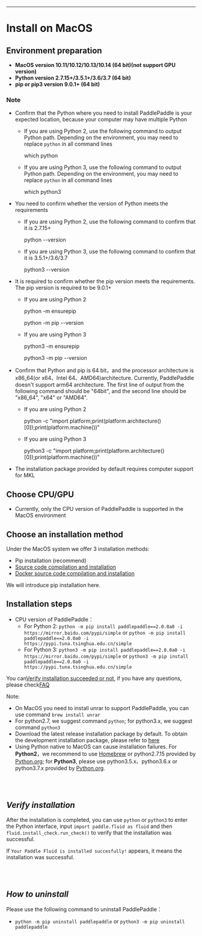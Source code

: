 ***
# **Install on MacOS**

## Environment preparation

* **MacOS version 10.11/10.12/10.13/10.14 (64 bit)(not support GPU version)**
* **Python version 2.7.15+/3.5.1+/3.6/3.7 (64 bit)**
* **pip or pip3 version 9.0.1+ (64 bit)**

### Note

* Confirm that the Python where you need to install PaddlePaddle is your expected location, because your computer may have multiple Python

    * If you are using Python 2, use the following command to output Python path. Depending on the environment, you may need to replace `python` in all command lines

        which python

    * If you are using Python 3, use the following command to output Python path. Depending on the environment, you may need to replace `python` in all command lines

        which python3

* You need to confirm whether the version of Python meets the requirements

    * If you are using Python 2, use the following command to confirm that it is 2.7.15+

        python --version

    * If you are using Python 3, use the following command to confirm that it is 3.5.1+/3.6/3.7

        python3 --version

* It is required to confirm whether the pip version meets the requirements. The pip version is required to be 9.0.1+

    * If you are using Python 2

        python -m ensurepip

        python -m pip --version

    * If you are using Python 3

        python3 -m ensurepip

        python3 -m pip --version

* Confirm that Python and pip is 64 bit，and the processor architecture is x86_64(or x64、Intel 64、AMD64)architecture. Currently, PaddlePaddle doesn't support arm64 architecture. The first line of output from the following command should be "64bit", and the second line should be "x86_64", "x64" or "AMD64".

    * If you are using Python 2

        python -c "import platform;print(platform.architecture()[0]);print(platform.machine())"

    * If you are using Python 3

        python3 -c "import platform;print(platform.architecture()[0]);print(platform.machine())"

* The installation package provided by default requires computer support for MKL

## Choose CPU/GPU

* Currently, only the CPU version of PaddlePaddle is supported in the MacOS environment

## Choose an installation method

Under the MacOS system we offer 3 installation methods:

* Pip installation (recommend)
* [Source code compilation and installation](./compile/compile_MacOS.html#mac_source)
* [Docker source code compilation and installation](./compile/compile_MacOS.html#mac_docker)


We will introduce pip installation here.

## Installation steps

* CPU version of PaddlePaddle：
  * For Python 2: `python -m pip install paddlepaddle==2.0.0a0 -i https://mirror.baidu.com/pypi/simple` or `python -m pip install paddlepaddle==2.0.0a0 -i https://pypi.tuna.tsinghua.edu.cn/simple`
  * For Python 3: `python3 -m pip install paddlepaddle==2.0.0a0 -i https://mirror.baidu.com/pypi/simple` or `python3 -m pip install paddlepaddle==2.0.0a0 -i https://pypi.tuna.tsinghua.edu.cn/simple`

You can[Verify installation succeeded or not](#check), if you have any questions, please check[FAQ](./FAQ.html)

Note:

* On MacOS you need to install unrar to support PaddlePaddle, you can use command `brew install unrar`
* For python2.7, we suggest command `python`; for python3.x, we suggest command `python3`
* Download the latest release installation package by default. To obtain the development installation package, please refer to [here](./Tables.html#ciwhls)
* Using Python native to MacOS can cause installation failures. For **Python2**，we recommend to use [Homebrew](https://brew.sh) or python2.7.15 provided by [Python.org](https://www.python.org/ftp/python/2.7.15/python-2.7.15-macosx10.9.pkg); for **Python3**, please use python3.5.x、python3.6.x or python3.7.x provided by [Python.org](https://www.python.org/downloads/mac-osx/).

<a name="check"></a>
<br/><br/>
## ***Verify installation***

After the installation is completed, you can use `python` or `python3` to enter the Python interface, input `import paddle.fluid as fluid` and then `fluid.install_check.run_check()` to verify that the installation was successful.

If `Your Paddle Fluid is installed succesfully!` appears, it means the installation was successful.

<br/><br/>
## ***How to uninstall***

Please use the following command to uninstall PaddlePaddle：

* `python -m pip uninstall paddlepaddle` or `python3 -m pip uninstall paddlepaddle`
